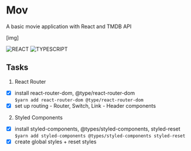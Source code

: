# Mov

A basic movie application with React and TMDB API

[img]

![REACT](https://img.shields.io/badge/-REACT-02b3e4?style=flat-square&logo=react&logoColor=white)
![TYPESCRIPT](https://img.shields.io/badge/-TYPESCRIPT-3178c6?style=flat-square&logo=typescript&logoColor=white)

## Tasks

1. React Router

- [x] install react-router-dom, @type/react-router-dom  
       `$yarn add react-router-dom @type/react-router-dom`
- [x] set up routing - Router, Switch, Link - Header components

2. Styled Components

- [x] install styled-components, @types/styled-components, styled-reset
      `$yarn add styled-components @types/styled-components styled-reset`
- [x] create global styles + reset styles
